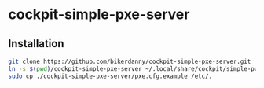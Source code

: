 # cockpit-simple-pxe-server

## Installation

```bash
git clone https://github.com/bikerdanny/cockpit-simple-pxe-server.git
ln -s $(pwd)/cockpit-simple-pxe-server ~/.local/share/cockpit/simple-pxe-server
sudo cp ./cockpit-simple-pxe-server/pxe.cfg.example /etc/.
```
